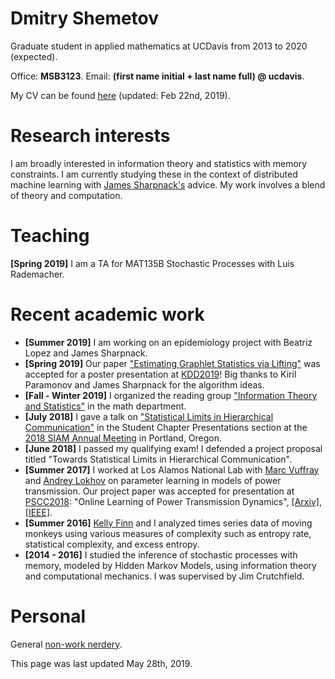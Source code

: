 # Dmitry Shemetov

Graduate student in applied mathematics at UCDavis from 2013 to 2020 (expected).

Office: **MSB3123**. Email: **(first name initial + last name full) @ ucdavis**.

My CV can be found [here](assets/DmitryShemetovCV.pdf) (updated: Feb 22nd, 2019).

# Research interests

I am broadly interested in information theory and statistics with memory constraints. I am currently studying these in the context of distributed machine learning with [James Sharpnack's](https://jsharpna.github.io/) advice. My work involves a blend of theory and computation.

# Teaching

**[Spring 2019]** I am a TA for MAT135B Stochastic Processes with Luis Rademacher.

# Recent academic work

- **[Summer 2019]** I am working on an epidemiology project with Beatriz Lopez and James Sharpnack.
- **[Spring 2019]** Our paper ["Estimating Graphlet Statistics via Lifting"](https://arxiv.org/abs/1802.08736) was accepted for a poster presentation at [KDD2019](https://www.kdd.org/kdd2019/)! Big thanks to Kiril Paramonov and James Sharpnack for the algorithm ideas.
- **[Fall - Winter 2019]** I organized the reading group ["Information Theory and Statistics"](ITSRG.html) in the math department.
- **[July 2018]** I gave a talk on ["Statistical Limits in Hierarchical Communication"](http://meetings.siam.org/sess/dsp_talk.cfm?p=94861) in the Student Chapter Presentations section at the [2018 SIAM Annual Meeting](https://www.siam.org/Conferences/CM/Main/an18) in Portland, Oregon.
- **[June 2018]** I passed my qualifying exam! I defended a project proposal titled "Towards Statistical Limits in Hierarchical Communication".
- **[Summer 2017]** I worked at Los Alamos National Lab with [Marc Vuffray](https://cnls.lanl.gov/External/people/Marc_Vuffray.php) and [Andrey Lokhov](http://lptms.u-psud.fr/andrey-lokhov/) on parameter learning in models of power transmission. Our project paper was accepted for presentation at [PSCC2018](https://pscc2018.net): "Online Learning of Power Transmission Dynamics", [[Arxiv]](https://arxiv.org/abs/1710.10021), [[IEEE]](https://ieeexplore.ieee.org/document/8442720/).
- **[Summer 2016]** [Kelly Finn](https://bmccowanlab.com/lab-members/graduate-students/kelly-finn/) and I analyzed times series data of moving monkeys using various measures of complexity such as entropy rate, statistical complexity, and excess entropy.
- **[2014 - 2016]** I studied the inference of stochastic processes with memory, modeled by Hidden Markov Models, using information theory and computational mechanics. I was supervised by Jim Crutchfield.

# Personal

General [non-work nerdery](personal.html).

This page was last updated May 28th, 2019.
